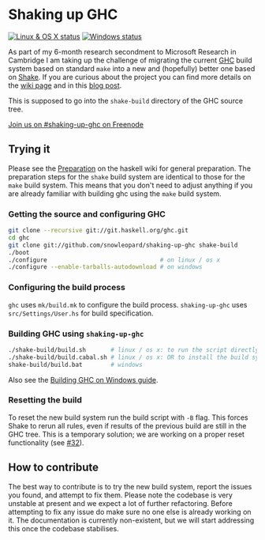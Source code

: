 Shaking up GHC
==============

[![Linux & OS X status](https://img.shields.io/travis/snowleopard/shaking-up-ghc.svg?label=Linux%20%26%20OS%20X)](https://travis-ci.org/snowleopard/shaking-up-ghc) [![Windows status](https://img.shields.io/appveyor/ci/snowleopard/shaking-up-ghc.svg?label=Windows)](https://ci.appveyor.com/project/snowleopard/shaking-up-ghc)


As part of my 6-month research secondment to Microsoft Research in Cambridge
I am taking up the challenge of migrating the current [GHC][ghc] build system
based on standard `make` into a new and (hopefully) better one based on
[Shake][shake]. If you are curious about the project you can find more details
on the [wiki page][ghc-shake-wiki] and in this [blog post][shake-blog-post].

This is supposed to go into the `shake-build` directory of the GHC source tree.

[Join us on #shaking-up-ghc on Freenode](irc://chat.freenode.net/#shaking-up-ghc)

Trying it
---------

Please see the [Preparation][ghc-preparation] on the haskell wiki
for general preparation. The preparation steps for the `shake` build system are
identical to those for the `make` build system. This means that you don't need
to adjust anything if you are already familiar with building ghc using the `make`
build system.

### Getting the source and configuring GHC

```bash
git clone --recursive git://git.haskell.org/ghc.git
cd ghc
git clone git://github.com/snowleopard/shaking-up-ghc shake-build
./boot
./configure                                # on linux / os x
./configure --enable-tarballs-autodownload # on windows
```

### Configuring the build process

`ghc` uses `mk/build.mk` to configure the build process. `shaking-up-ghc`
uses `src/Settings/User.hs` for build specification.

### Building GHC using `shaking-up-ghc`

```bash
./shake-build/build.sh       # linux / os x: to run the script directly.
./shake-build/build.cabal.sh # linux / os x: OR to install the build system in a Cabal sandbox and then run it.
shake-build/build.bat        # windows
```

Also see the [Building GHC on Windows guide][ghc-windows-building-guide].

### Resetting the build

To reset the new build system run the build script with `-B` flag. This forces Shake to rerun all rules, even if results of the previous build are still in the GHC tree. This is a temporary solution; we are working on a proper reset functionality (see [#32](https://github.com/snowleopard/shaking-up-ghc/issues/32)).


How to contribute
-----------------

The best way to contribute is to try the new build system, report the issues
you found, and attempt to fix them. Please note the codebase is very unstable
at present and we expect a lot of further refactoring. Before attempting to
fix any issue do make sure no one else is already working on it. The
documentation is currently non-existent, but we will start addressing this
once the codebase stabilises.


[ghc-shake-wiki]: https://ghc.haskell.org/trac/ghc/wiki/Building/Shake
[ghc-preparation]: https://ghc.haskell.org/trac/ghc/wiki/Building/Preparation
[ghc-windows-building-guide]: https://ghc.haskell.org/trac/ghc/wiki/Building/Preparation/Windows
[ghc]: https://en.wikipedia.org/wiki/Glasgow_Haskell_Compiler
[shake-blog-post]: https://blogs.ncl.ac.uk/andreymokhov/shaking-up-ghc
[shake]: https://github.com/ndmitchell/shake/blob/master/README.md
